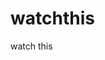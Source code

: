 watchthis
=========

watch this





























































































































































































